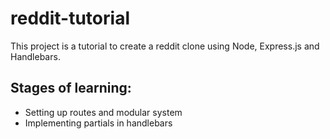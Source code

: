 # reddit-tutorial
This project is a tutorial to create a reddit clone using Node, Express.js and Handlebars.

## Stages of learning:
- Setting up routes and modular system
- Implementing partials in handlebars
